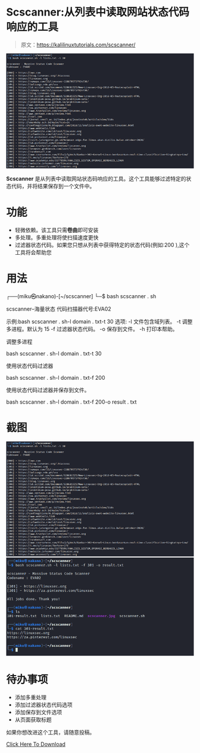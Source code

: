 # Scscanner:从列表中读取网站状态代码响应的工具

> 原文：<https://kalilinuxtutorials.com/scscanner/>

[![](img//7d45d76264ecaef3345ec0180f10640d.png)](https://blogger.googleusercontent.com/img/b/R29vZ2xl/AVvXsEgL8M4YCEGp0q-SNXkQZvEioyZ7l0QZs-MtrC9QqBbPtqjfQ8YLMxqhGMZ6axCy0nIS_ByQKFd0dSm5342Mw8mzn5IvHcJozmFYvOdLm8QzL0ZIT-R64noUmuSyU9UibFjXEjs7t4UJixE__XBLTQ0XU1CZuoX-_qYCJiAa9_YcKBbWRumwZ_oZCz_I/s708/scscanner.png)

**Scscanner** 是从列表中读取网站状态码响应的工具。这个工具能够过滤特定的状态代码，并将结果保存到一个文件中。

# 功能

*   轻微依赖。该工具只需**卷曲**即可安装
*   多处理。多重处理将使扫描速度更快
*   过滤器状态代码。如果您只想从列表中获得特定的状态代码(例如:200 ),这个工具将会帮助您

# 用法

┌──(miku㉿nakano)-[~/scscanner]
└─$ bash scscanner . sh

scscanner–海量状态
代码扫描器代号:EVA02

示例:bash scscanner . sh-l domain . txt-t 30 选项:
-l 文件包含域列表。
-t 调整多进程。默认为 15
-f 过滤器状态代码。
-o 保存到文件。
-h 打印本帮助。

调整多进程

bash scscanner . sh-l domain . txt-t 30

使用状态代码过滤器

bash scscanner . sh-l domain . txt-f 200

使用状态代码过滤器并保存到文件。

bash scscanner . sh-l domain . txt-f 200-o result . txt

# 截图

![](img//7d45d76264ecaef3345ec0180f10640d.png)![](img//7c29653a656ec196350c30d526579ebc.png)

# 待办事项

*   添加多重处理
*   添加过滤器状态代码选项
*   添加保存到文件选项
*   从页面获取标题

如果你想改进这个工具，请随意投稿。

[Click Here To Download](https://github.com/yuyudhn/scscanner)